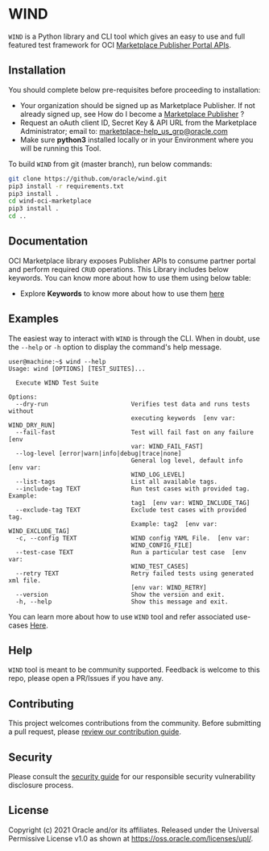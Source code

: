# WIND

`WIND` is a Python library and CLI tool which gives an easy to use and full featured test framework for OCI [Marketplace Publisher Portal APIs](https://docs.oracle.com/en/cloud/marketplace/partner-portal/rest-api-publisher/index.html).

## Installation

You should complete below pre-requisites before proceeding to installation:

- Your organization should be signed up as Marketplace Publisher. If not already signed up, see How do I become a [Marketplace Publisher](https://docs.oracle.com/en/cloud/marketplace/partner-portal/partp/how-do-i-become-marketplace-publisher.html) ? 
- Request an oAuth client ID, Secret Key & API URL from the Marketplace Administrator; email to: marketplace-help_us_grp@oracle.com
- Make sure **python3** installed locally or in your Environment where you will be running this Tool.

To build `WIND` from git (master branch), run below commands:

```bash
git clone https://github.com/oracle/wind.git
pip3 install -r requirements.txt
pip3 install .
cd wind-oci-marketplace
pip3 install . 
cd .. 
```

## Documentation

OCI Marketplace library exposes Publisher APIs to consume partner portal and perform required `CRUD` operations. This Library includes below keywords. You can know more about how to use them using below table: 

- Explore **Keywords** to know more about how to use them [here](./docs/README.md)

## Examples

The easiest way to interact with `WIND` is through the CLI. When in doubt, use the `--help` or `-h` option to display the command's help message.

```shell
user@machine:~$ wind --help     
Usage: wind [OPTIONS] [TEST_SUITES]...

  Execute WIND Test Suite

Options:
  --dry-run                       Verifies test data and runs tests without
                                  executing keywords  [env var: WIND_DRY_RUN]
  --fail-fast                     Test will fail fast on any failure  [env
                                  var: WIND_FAIL_FAST]
  --log-level [error|warn|info|debug|trace|none]
                                  General log level, default info  [env var:
                                  WIND_LOG_LEVEL]
  --list-tags                     List all available tags.
  --include-tag TEXT              Run test cases with provided tag. Example:
                                  tag1  [env var: WIND_INCLUDE_TAG]
  --exclude-tag TEXT              Exclude test cases with provided tag.
                                  Example: tag2  [env var: WIND_EXCLUDE_TAG]
  -c, --config TEXT               WIND config YAML File.  [env var:
                                  WIND_CONFIG_FILE]
  --test-case TEXT                Run a particular test case  [env var:
                                  WIND_TEST_CASES]
  --retry TEXT                    Retry failed tests using generated xml file.
                                  [env var: WIND_RETRY]
  --version                       Show the version and exit.
  -h, --help                      Show this message and exit.
```

You can learn more about how to use `WIND` tool and refer associated use-cases [Here](./use-cases/README.md).

## Help

`WIND` tool is meant to be community supported. Feedback is welcome to this repo, please open a PR/Issues if you have any.

## Contributing

This project welcomes contributions from the community. Before submitting a pull
request, please [review our contribution guide](./CONTRIBUTING.md).

## Security

Please consult the [security guide](.github/SECURITY.md) for our responsible security
vulnerability disclosure process.

## License

Copyright (c) 2021 Oracle and/or its affiliates.
Released under the Universal Permissive License v1.0 as shown at
<https://oss.oracle.com/licenses/upl/>.